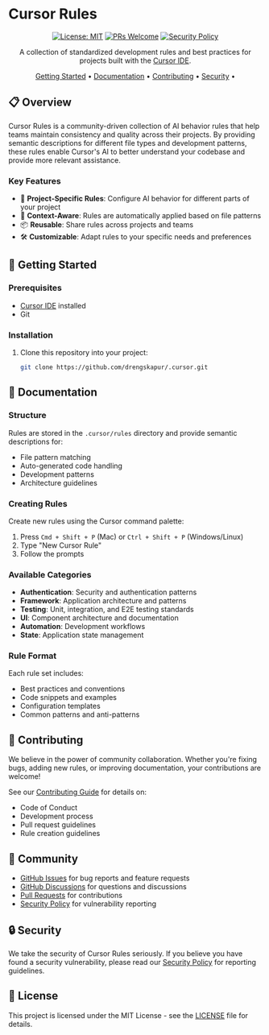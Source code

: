 # Cursor Rules

<div align="center">

[![License: MIT](https://img.shields.io/badge/License-MIT-blue.svg)](LICENSE)
[![PRs Welcome](https://img.shields.io/badge/PRs-welcome-brightgreen.svg)](CONTRIBUTING.md)
[![Security Policy](https://img.shields.io/badge/Security-Policy-red.svg)](SECURITY.md)

A collection of standardized development rules and best practices for projects built with the [Cursor IDE](https://cursor.sh).

[Getting Started](#-getting-started) •
[Documentation](#-documentation) •
[Contributing](#-contributing) •
[Security](#-security) •

</div>

## 📋 Overview

Cursor Rules is a community-driven collection of AI behavior rules that help teams maintain consistency and quality across their projects. By providing semantic descriptions for different file types and development patterns, these rules enable Cursor's AI to better understand your codebase and provide more relevant assistance.

### Key Features

- 🎯 **Project-Specific Rules**: Configure AI behavior for different parts of your project
- 🔄 **Context-Aware**: Rules are automatically applied based on file patterns
- 📦 **Reusable**: Share rules across projects and teams
- 🛠️ **Customizable**: Adapt rules to your specific needs and preferences

## 🚀 Getting Started

### Prerequisites

- [Cursor IDE](https://cursor.sh) installed
- Git

### Installation

1. Clone this repository into your project:

   ```bash
   git clone https://github.com/drengskapur/.cursor.git 
   ```

## 📖 Documentation

### Structure

Rules are stored in the `.cursor/rules` directory and provide semantic descriptions for:

- File pattern matching
- Auto-generated code handling
- Development patterns
- Architecture guidelines

### Creating Rules

Create new rules using the Cursor command palette:

1. Press `Cmd + Shift + P` (Mac) or `Ctrl + Shift + P` (Windows/Linux)
2. Type "New Cursor Rule"
3. Follow the prompts

### Available Categories

- **Authentication**: Security and authentication patterns
- **Framework**: Application architecture and patterns
- **Testing**: Unit, integration, and E2E testing standards
- **UI**: Component architecture and documentation
- **Automation**: Development workflows
- **State**: Application state management

### Rule Format

Each rule set includes:

- Best practices and conventions
- Code snippets and examples
- Configuration templates
- Common patterns and anti-patterns

## 🤝 Contributing

We believe in the power of community collaboration. Whether you're fixing bugs, adding new rules, or improving documentation, your contributions are welcome!

See our [Contributing Guide](CONTRIBUTING.md) for details on:

- Code of Conduct
- Development process
- Pull request guidelines
- Rule creation guidelines

## 💬 Community

- [GitHub Issues](../../issues) for bug reports and feature requests
- [GitHub Discussions](../../discussions) for questions and discussions
- [Pull Requests](../../pulls) for contributions
- [Security Policy](SECURITY.md) for vulnerability reporting

## 🔒 Security

We take the security of Cursor Rules seriously. If you believe you have found a security vulnerability, please read our [Security Policy](SECURITY.md) for reporting guidelines.

## 📄 License

This project is licensed under the MIT License - see the [LICENSE](LICENSE) file for details.
